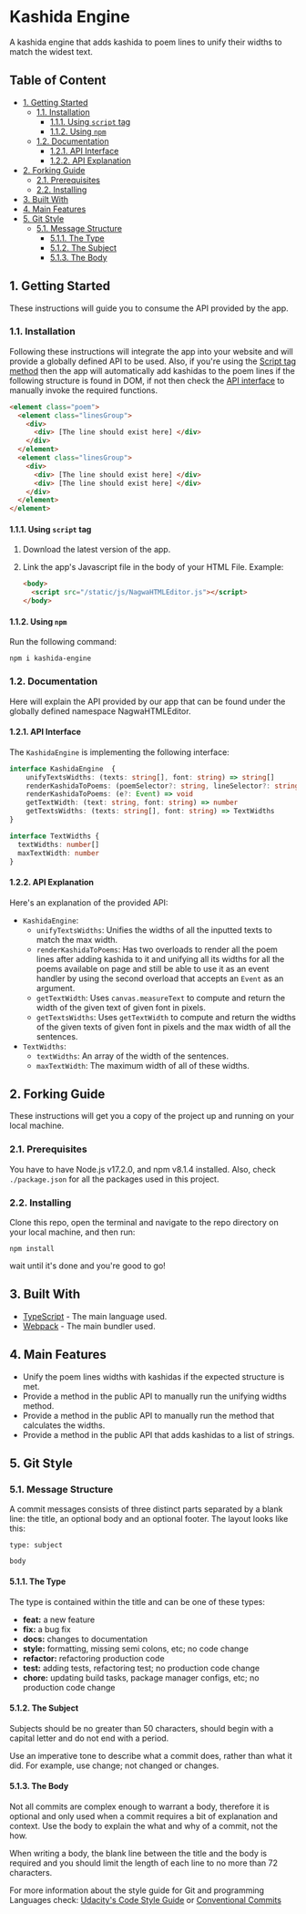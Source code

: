 # Kashida Engine <!-- omit in toc -->

A kashida engine that adds kashida to poem lines to unify their widths to match the widest text.

## Table of Content <!-- omit in toc -->

- [1. Getting Started](#1-getting-started)
  - [1.1. Installation](#11-installation)
    - [1.1.1. Using `script` tag](#111-using-script-tag)
    - [1.1.2. Using `npm`](#112-using-npm)
  - [1.2. Documentation](#12-documentation)
    - [1.2.1. API Interface](#121-api-interface)
    - [1.2.2. API Explanation](#122-api-explanation)
- [2. Forking Guide](#2-forking-guide)
  - [2.1. Prerequisites](#21-prerequisites)
  - [2.2. Installing](#22-installing)
- [3. Built With](#3-built-with)
- [4. Main Features](#4-main-features)
- [5. Git Style](#5-git-style)
  - [5.1. Message Structure](#51-message-structure)
    - [5.1.1. The Type](#511-the-type)
    - [5.1.2. The Subject](#512-the-subject)
    - [5.1.3. The Body](#513-the-body)

## 1. Getting Started

These instructions will guide you to consume the API provided by the app.

### 1.1. Installation

Following these instructions will integrate the app into your website and will provide a globally defined API to be used.
Also, if you're using the [Script tag method](#using-script-tag) then the app will automatically add kashidas to the poem lines if the following structure is found in DOM, if not then check the [API interface](#api-interface) to manually invoke the required functions.

```HTML
<element class="poem">
  <element class="linesGroup">
    <div>
      <div> [The line should exist here] </div>
    </div>
  </element>
  <element class="linesGroup">
    <div>
      <div> [The line should exist here] </div>
      <div> [The line should exist here] </div>
    </div>
  </element>
</element>
```

#### 1.1.1. Using `script` tag

1. Download the latest version of the app.
2. Link the app's Javascript file in the body of your HTML File. Example:

   ```HTML
   <body>
     <script src="/static/js/NagwaHTMLEditor.js"></script>
   </body>
   ```

#### 1.1.2. Using `npm`

Run the following command:

```cli
npm i kashida-engine
```

### 1.2. Documentation

Here will explain the API provided by our app that can be found under the globally defined namespace NagwaHTMLEditor.

#### 1.2.1. API Interface

The `KashidaEngine` is implementing the following interface:

```TypeScript
interface KashidaEngine  {
    unifyTextsWidths: (texts: string[], font: string) => string[]
    renderKashidaToPoems: (poemSelector?: string, lineSelector?: string) => void
    renderKashidaToPoems: (e?: Event) => void
    getTextWidth: (text: string, font: string) => number
    getTextsWidths: (texts: string[], font: string) => TextWidths
}

interface TextWidths {
  textWidths: number[]
  maxTextWidth: number
}
```

#### 1.2.2. API Explanation

Here's an explanation of the provided API:

- `KashidaEngine`:
  - `unifyTextsWidths`: Unifies the widths of all the inputted texts to match the max width.
  - `renderKashidaToPoems`: Has two overloads to render all the poem lines after adding kashida to it and unifying all its widths for all the poems available on page and still be able to use it as an event handler by using the second overload that accepts an `Event` as an argument.
  - `getTextWidth`: Uses `canvas.measureText` to compute and return the width of the given text of given font in pixels.
  - `getTextsWidths`: Uses `getTextWidth` to compute and return the widths of the given texts of given font in pixels and the max width of all the sentences.
- `TextWidths`:
  - `textWidths`: An array of the width of the sentences.
  - `maxTextWidth`: The maximum width of all of these widths.

## 2. Forking Guide

These instructions will get you a copy of the project up and running on your local machine.

### 2.1. Prerequisites

You have to have Node.js v17.2.0, and npm v8.1.4 installed.
Also, check `./package.json` for all the packages used in this project.

### 2.2. Installing

Clone this repo, open the terminal and navigate to the repo directory on your local machine, and then run:

```cli
npm install
```

wait until it's done and you're good to go!

## 3. Built With

- [TypeScript](https://www.typescriptlang.org/) - The main language used.
- [Webpack](https://webpack.js.org/) - The main bundler used.

## 4. Main Features

- Unify the poem lines widths with kashidas if the expected structure is met.
- Provide a method in the public API to manually run the unifying widths method.
- Provide a method in the public API to manually run the method that calculates the widths.
- Provide a method in the public API that adds kashidas to a list of strings.

## 5. Git Style

### 5.1. Message Structure

A commit messages consists of three distinct parts separated by a blank line: the title, an optional body and an optional footer. The layout looks like this:

```Git
type: subject

body
```

#### 5.1.1. The Type

The type is contained within the title and can be one of these types:

- **feat:** a new feature
- **fix:** a bug fix
- **docs:** changes to documentation
- **style:** formatting, missing semi colons, etc; no code change
- **refactor:** refactoring production code
- **test:** adding tests, refactoring test; no production code change
- **chore:** updating build tasks, package manager configs, etc; no production code change

#### 5.1.2. The Subject

Subjects should be no greater than 50 characters, should begin with a capital letter and do not end with a period.

Use an imperative tone to describe what a commit does, rather than what it did. For example, use change; not changed or changes.

#### 5.1.3. The Body

Not all commits are complex enough to warrant a body, therefore it is optional and only used when a commit requires a bit of explanation and context. Use the body to explain the what and why of a commit, not the how.

When writing a body, the blank line between the title and the body is required and you should limit the length of each line to no more than 72 characters.

For more information about the style guide for Git and programming Languages check: [Udacity's Code Style Guide](https://udacity.github.io/git-styleguide/) or [Conventional Commits](https://www.conventionalcommits.org/en/v1.0.0/)
